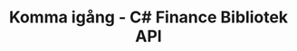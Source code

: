 ﻿---
title: Komma igång - C# Finance Bibliotek API
linktitle: Komma igång
type: docs
weight: 10
url: /sv/net/getting-started/
description: C# Finance Bibliotek API Avsnittet Komma igång täcker ämnen som produktöversikt, funktionslista, licensiering, installation och hur man kör exempel.
---
